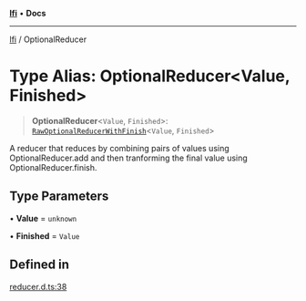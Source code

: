 [**lfi**](../readme.md) • **Docs**

***

[lfi](../globals.md) / OptionalReducer

# Type Alias: OptionalReducer\<Value, Finished\>

> **OptionalReducer**\<`Value`, `Finished`\>: [`RawOptionalReducerWithFinish`](RawOptionalReducerWithFinish.md)\<`Value`, `Finished`\>

A reducer that reduces by combining pairs of values using
OptionalReducer.add and then tranforming the final value using
OptionalReducer.finish.

## Type Parameters

• **Value** = `unknown`

• **Finished** = `Value`

## Defined in

[reducer.d.ts:38](https://github.com/TomerAberbach/lfi/blob/e98b31ea37c84de0758cf58c8fcf28193f36b533/src/operations/reducer.d.ts#L38)
